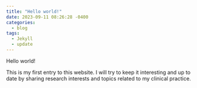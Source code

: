 ```yaml
---
title: "Hello world!"
date: 2023-09-11 08:26:28 -0400
categories:
  - blog
tags:
  - Jekyll
  - update
---
```


Hello world!

This is my first entry to this website. I will try to keep it interesting and up to date by sharing research interests and topics related to my clinical practice.